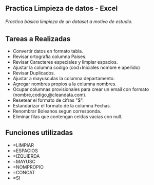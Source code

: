 ## Practica Limpieza de datos - Excel 

###### Practica básica  limpieza de un dataset a motivo de estudio.


## Tareas a Realizadas
- Convertir datos en formato tabla.
- Revisar ortografía columna Países.
- Revisar Caracteres especiales y limpiar espacios.
- Ajustar la columna codigo (cod+Iniciales nombre e apellido)
- Revisar Duplicados.
- Ajustar a mayusculas la columna departamento.
- Agregar nombres propios a la columna nombres.
- Ocupar columnas provisionales para crear un email con formato (nombre,codigo,@cleandata.com).
- Resetear el formato de cifras "$".
- Estandarizar el formato de la columna Fechas.
- Renombrar Boleanos segun corresponda.
- Eliminar filas que contengan celdas vacias con null.


## Funciones utilizadas

- =LIMPIAR 
- =ESPACIOS
- =IZQUIERDA
- =MAYUSC
- =NOMPROPIO
- =CONCAT
- =SI

